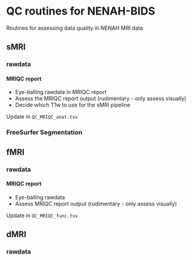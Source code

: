 # QC routines for NENAH-BIDS
Routines for assessing data quality in NENAH MRI data

## sMRI
### rawdata 
#### MRIQC report
- Eye-balling rawdata in MRIQC report
- Assess the MRIQC report output (rudimentary - only assess visually)
- Decide which T1w to use for the sMRI pipeline

Update in `QC_MRIQC_anat.tsv`

### FreeSurfer Segmentation

## fMRI
### rawdata 
#### MRIQC report
- Eye-balling rawdata
- Assess MRIQC report output (rudimentary - only assess visually)

Update in `QC_MRIQC_func.tsv`

## dMRI
### rawdata 
- Eye-balling rawdata on a per shell basis
- Determine appropriate (motion-free) b0:s in dir-AP and dir-PA to use for TOPUP

Update in `QC_dwi.tsv`

### dMRI pipeline
#### Preprocess 
Primarily based on the EDDY QUAD routine
- Check `preproc/eddy/quad/qc.pdf`
- Inspect for outliers in dwi_post_eddy data

Update in `QC_dwi.tsv`

Guidance from [EDDY QC paper](https://www.sciencedirect.com/science/article/pii/S1053811918319451) and the paper on the [dMRI pipeline in dHCP](https://www.sciencedirect.com/science/article/pii/S1053811918304889?via%3Dihub)
